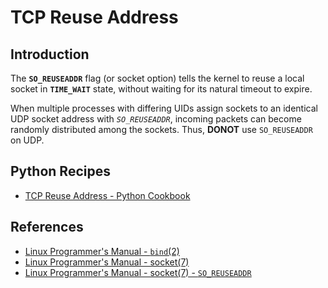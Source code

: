 # TCP Reuse Address

## Introduction

The **`SO_REUSEADDR`** flag (or socket option) tells the kernel to reuse a local socket in
**`TIME_WAIT`** state, without waiting for its natural timeout to expire.

When multiple processes with differing UIDs assign sockets to an identical UDP socket address with *`SO_REUSEADDR`*,
incoming packets can become randomly distributed among the sockets.
Thus, **DONOT** use `SO_REUSEADDR` on UDP.

## Python Recipes

- [TCP Reuse Address - Python Cookbook](https://leven-cn.github.io/python-cookbook/cookbook/core/socket/tcp_reuse_address)

## References

- [Linux Programmer's Manual - `bind`(2)](https://manpages.debian.org/bullseye/manpages-dev/bind.2.en.html)
- [Linux Programmer's Manual - socket(7)](https://manpages.debian.org/bullseye/manpages/socket.7.en.html)
- [Linux Programmer's Manual - socket(7) - `SO_REUSEADDR`](https://manpages.debian.org/bullseye/manpages/socket.7.en.html#SO_REUSEADDR)
